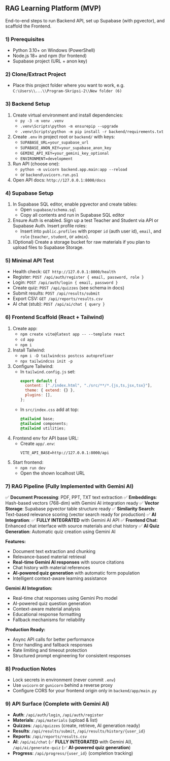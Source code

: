 ## RAG Learning Platform (MVP)

End-to-end steps to run Backend API, set up Supabase (with pgvector), and scaffold the Frontend.

### 1) Prerequisites

- Python 3.10+ on Windows (PowerShell)
- Node.js 18+ and npm (for frontend)
- Supabase project (URL + anon key)

### 2) Clone/Extract Project

- Place this project folder where you want to work, e.g. `C:\Users\\...\\Program-Skripsi-2\\New folder (6)`

### 3) Backend Setup

1. Create virtual environment and install dependencies:
   - `py -3 -m venv .venv`
   - `.venv\Scripts\python -m ensurepip --upgrade`
   - `.venv\Scripts\python -m pip install -r backend/requirements.txt`
2. Create `.env` in project root or `backend/` with keys:
   - `SUPABASE_URL=your_supabase_url`
   - `SUPABASE_ANON_KEY=your_supabase_anon_key`
   - `GEMINI_API_KEY=your_gemini_key_optional`
   - `ENVIRONMENT=development`
3. Run API (choose one):
   - `python -m uvicorn backend.app.main:app --reload`
   - or `backend\uvicorn.run.ps1`
4. Open API docs: `http://127.0.0.1:8000/docs`

### 4) Supabase Setup

1. In Supabase SQL editor, enable pgvector and create tables:
   - Open `supabase/schema.sql`
   - Copy all contents and run in Supabase SQL editor
2. Ensure Auth is enabled. Sign up a test Teacher and Student via API or Supabase Auth. Insert profile roles:
   - Insert into `public.profiles` with proper `id` (auth user id), `email`, and `role` (`teacher`, `student`, or `admin`).
3. (Optional) Create a storage bucket for raw materials if you plan to upload files to Supabase Storage.

### 5) Minimal API Test

- Health check: `GET http://127.0.0.1:8000/health`
- Register: `POST /api/auth/register { email, password, role }`
- Login: `POST /api/auth/login { email, password }`
- Create quiz: `POST /api/quizzes` (see schema in docs)
- Submit results: `POST /api/results/submit`
- Export CSV: `GET /api/reports/results.csv`
- AI chat (stub): `POST /api/ai/chat { query }`

### 6) Frontend Scaffold (React + Tailwind)

1. Create app:
   - `npm create vite@latest app -- --template react`
   - `cd app`
   - `npm i`
2. Install Tailwind:
   - `npm i -D tailwindcss postcss autoprefixer`
   - `npx tailwindcss init -p`
3. Configure Tailwind:
   - In `tailwind.config.js` set:
     ```js
     export default {
       content: ["./index.html", "./src/**/*.{js,ts,jsx,tsx}"],
       theme: { extend: {} },
       plugins: [],
     };
     ```
   - In `src/index.css` add at top:
     ```css
     @tailwind base;
     @tailwind components;
     @tailwind utilities;
     ```
4. Frontend env for API base URL:
   - Create `app/.env`:
     ```
     VITE_API_BASE=http://127.0.0.1:8000/api
     ```
5. Start frontend:
   - `npm run dev`
   - Open the shown localhost URL

### 7) RAG Pipeline (Fully Implemented with Gemini AI)

✅ **Document Processing**: PDF, PPT, TXT text extraction
✅ **Embeddings**: Hash-based vectors (768-dim) with Gemini AI integration ready
✅ **Vector Storage**: Supabase pgvector table structure ready
✅ **Similarity Search**: Text-based relevance scoring (vector search ready for production)
✅ **AI Integration**: ✅ **FULLY INTEGRATED** with Gemini AI API
✅ **Frontend Chat**: Enhanced chat interface with source materials and chat history
✅ **AI Quiz Generation**: Automatic quiz creation using Gemini AI

**Features:**

- Document text extraction and chunking
- Relevance-based material retrieval
- **Real-time Gemini AI responses** with source citations
- Chat history with material references
- **AI-powered quiz generation** with automatic form population
- Intelligent context-aware learning assistance

**Gemini AI Integration:**

- Real-time chat responses using Gemini Pro model
- AI-powered quiz question generation
- Context-aware material analysis
- Educational response formatting
- Fallback mechanisms for reliability

**Production Ready:**

- Async API calls for better performance
- Error handling and fallback responses
- Rate limiting and timeout protection
- Structured prompt engineering for consistent responses

### 8) Production Notes

- Lock secrets in environment (never commit `.env`)
- Use `uvicorn` or `gunicorn` behind a reverse proxy
- Configure CORS for your frontend origin only in `backend/app/main.py`

### 9) API Surface (Complete with Gemini AI)

- **Auth**: `/api/auth/login`, `/api/auth/register`
- **Materials**: `/api/materials` (upload & list)
- **Quizzes**: `/api/quizzes` (create, retrieve, AI generation ready)
- **Results**: `/api/results/submit`, `/api/results/history/{user_id}`
- **Reports**: `/api/reports/results.csv`
- **AI**: `/api/ai/chat` (✅ **FULLY INTEGRATED** with Gemini AI), `/api/ai/generate-quiz` (✅ **AI-powered quiz generation**)
- **Progress**: `/api/progress/{user_id}` (completion tracking)
